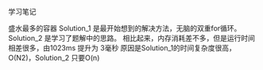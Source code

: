 学习笔记

盛水最多的容器
Solution_1 是最开始想到的解决方法，无脑的双重for循环。
Solution_2 是学习了题解中的思路。
相比起来，内存消耗差不多，但是运行时间相差很多，由1023ms 提升为 3毫秒
原因是Solution_1的时间复杂度很高，O(N2)，Solution_2 只要O(n)